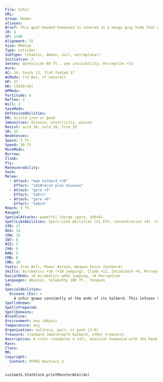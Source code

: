 ```yaml
---
File: Schir
URL: 
Group: Demon
aliases: 
Brief: This goat-headed humanoid is covered in a mangy gray hide that only partly covers its gaunt but muscled frame.
CR: 4
XP: 1200
Alignment: CE
Size: Medium
Type: outsider
SubType: (chaotic, demon, evil, extraplanar)
Initiative: 2
Senses: darkvision 60 ft., see invisibility; Perception +13
Aura: 
AC: 19, touch 12, flat-footed 17
ACMods: (+2 Dex, +7 natural)
HP: 37
HD: (5d10+10)
HPMods: 
Fortitude: 6
Reflex: 3
Will: 3
SaveMods: 
DefensiveAbilities: 
DR: 5/cold iron or good
Immunities: disease, electricity, poison
Resist: acid 10, cold 10, fire 10
SR: 15
Weaknesses: 
Space: 5 ft.
Speed: 30 ft.
MoveMods: 
Burrow: 
Climb: 
Fly: 
Maneuverability: 
Swim: 
Melee: 
  - Attack: "mwk halberd +10"
    Effect: "1d10+4/x3 plus disease"
  - Attack: "gore +3"
    Effect: "1d6+1"
  - Attack: "gore +8"
    Effect: "1d6+4"
Reach: 5 ft.
Ranged: 
SpecialAttacks: powerful charge (gore, 3d6+4)
SpellLikeAbilities: Spell-Like Abilities (CL 6th; concentration +4)  Constant-see invisibility, tongues   3/day-arcane lock, expeditious retreat, protection from good   1/day-summon (level 2, 1d3 schirs 20%)
STR: 17
DEX: 14
CON: 15
INT: 8
WIS: 5
CHA: 6
BAB: 5
CMB: 8
CMD: 20
Feats: Iron Will, Power Attack, Weapon Focus (halberd)
Skills: Acrobatics +10 (+18 jumping), Climb +11, Intimidate +6, Perception +13, Survival +2
RacialMods: +8 Acrobatics when jumping, +8 Perception
Languages: Abyssal; telepathy 100 ft., tongues
SQ: 
SpecialAbilities:
  Disease (Ex): >
    A schir gnaws constantly at the ends of its halberd. This infuses the blades with disease from the demon's filthy spittle. Any creature struck by a schir's halberd must succeed at a DC 14 Fortitude save or contract gray pox-a frightening disease that causes weakness, gray splotches on the skin, and eventual catatonia. The save DC is Constitution-based.  Gray Pox: Halberd-injury; save Fort DC 15; onset 1 day; frequency 1/day; effect 1d6 Str damage; cure 2 consecutive saves.
SpellsKnown: 
SpellsPrepared: 
SpellDomains: 
Bloodline: 
Environment: any (Abyss)
Temperature: any
Organization: solitary, pair, or pack (2-8)
Treasure: standard (masterwork halberd, other treasure)
Description: A schir resembles a tall, muscular humanoid with the head and hooves of a demonic goat. A ragged hide covers patches of a schir's body, usually around the forearms  and lower legs, with a crestlike patch running down from the creature's crown to the nape of its neck. Schir demons are 7 feet tall, though they usually stoop and so appear shorter, and weigh 300 pounds.  Also known as spite demons, schirs are among the most violent and vile-tempered inhabitants of the Abyss. Schirs are formed from the souls of mortals who either committed or framed others for heinous crimes-acts committed for the sole purpose of petty retribution. Despite such origins, schirs occupy one of the lowest orders in the demonic hierarchy, often serving as front-line infantry in demonic armies or as guards for minor demonic commanders.  Although not especially intelligent, schirs are cunning warriors and able sentries. Although they prefer to charge into combat, a schir's natural jumping ability makes it a nimble enemy, capable of using its surroundings astutely. A schir will often jump on top of rocks, crumbling walls, or any other high place to hack with its disease-ridden halberd. For all of schirs' capabilities, their spitefulness makes them distrustful of any creature that has not proven its greater power and strength numerous times.  A schir set loose upon the Material Plane quickly seeks to set itself up as a leader of its own army- often, schirs seek out tribes of savage humanoids and attempt to replace the current leaders. They are particularly fond of infiltrating gnoll tribes.
Race: 
Class: 
MR: 
Copyright:
  Content: PFRPG Bestiary 3
---
```

```dataviewjs
customJS.Statblock.printMonsterWiki(dv)
```
